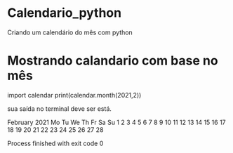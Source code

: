 # Calendario_python
Criando um calendário do mês com python

# Mostrando calandario com base no mês

import calendar
print(calendar.month(2021,2))

sua saída no terminal deve ser está.

   February 2021
Mo Tu We Th Fr Sa Su
 1  2  3  4  5  6  7
 8  9 10 11 12 13 14
15 16 17 18 19 20 21
22 23 24 25 26 27 28


Process finished with exit code 0
